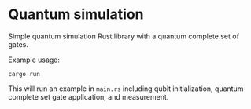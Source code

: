 # Quantum simulation
Simple quantum simulation Rust library with a quantum complete set of gates.

Example usage:
```
cargo run
```

This will run an example in `main.rs` including qubit initialization, quantum complete set gate application, and measurement.
